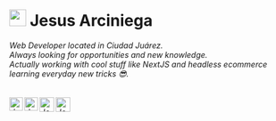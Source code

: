 
# <img src="https://arciniega.dev/favicon.png" width="30px"> Jesus Arciniega&nbsp;

<p>
  <em>
    Web Developer located in Ciudad Juárez.<br>
    Always looking for opportunities and new knowledge.<br>
    Actually working with cool stuff like NextJS and headless ecommerce learning everyday new tricks 😎.<br><br>
<br>

  <a href="https://arciniega.dev">
    <img align="left" alt="Jesus Arciniega | Web" width="24px" src="https://chubuntuarc.github.io/favicon.png" />
  </a>
  <a href="https://in.linkedin.com/in/jesusarciniega">
    <img align="left" alt="Jesus Arciniega | Linkedin" width="24px" src="https://images.vexels.com/media/users/3/137382/isolated/preview/c59b2807ea44f0d70f41ca73c61d281d-icono-de-linkedin-logo-by-vexels.png" />
  </a>
  <a href="https://twitter.com/devjesusarc">
    <img align="left" alt="Jesus Arciniega | Twitter" width="26px" src="https://logo-logos.com/wp-content/uploads/2016/11/Twitter_logo_blue_bird.png" />
  </a>
  <a href="mailto:dev.jesusarc@gmail.com">
    <img align="left" alt="Jesus Arciniega | Gmail" width="26px" src="https://upload.wikimedia.org/wikipedia/commons/thumb/4/45/New_Logo_Gmail.svg/634px-New_Logo_Gmail.svg.png" />
  </a>
